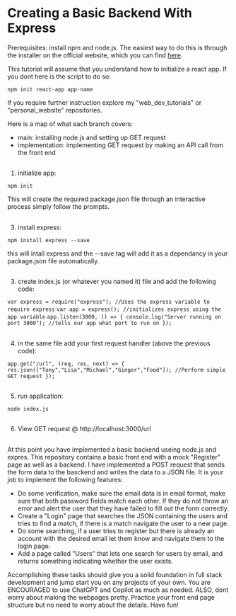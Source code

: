 # Creating a Basic Backend With Express

Prerequisites:
install npm and node.js. The easiest way to do this is through the installer on the official website, which you can find [here](https://nodejs.org/en/download). 


This tutorial will assume that you understand how to initialize a react app. If you dont here is the script to do so:

`npm init react-app app-name`

If you require further instruction explore my "web_dev_tutorials" or "personal_website" repositories.

Here is a map of what each branch covers:
* main: installing node.js and setting up GET request
* implementation: implementing GET request by making an API call from the front end
##
1) initialize app:
   
 `npm init`
 
 This will create the required package.json file through an interactive process simply follow the prompts. 
##
3) install express:

 `npm install express --save`

 this will intall express and the --save tag will add it as a dependancy in your package.json file automatically. 
##
3) create index.js (or whatever you named it) file and add the following code: 

 `var express = require("express"); //Uses the express variable to require express`
 `var app = express(); //initializes express using the app variable`
 `app.listen(3000, () => {
  console.log("Server running on port 3000"); //tells our app what port to run on
 });`
 ##
4) in the same file add your first request handler (above the previous code): 

 `app.get("/url", (req, res, next) => {
  res.json(["Tony","Lisa","Michael","Ginger","Food"]); //Perform simple GET request
 });`
##
5) run application:

 `node index.js`
##
6) View GET request @ http://localhost:3000/url
##
At this point you have implemented a basic backend useing node.js and expres. This repository contains a basic front end with a mock "Register" page as well as a backend. I have implemented a POST request that
sends the form data to the basckend and writes the data to a JSON file. It is your job to implement the following features:

* Do some verification, make sure the email data is in email format, make sure that both password fields match each other. If they do not throw an error and alert the user that they have failed to fill out the form correctly.
* Create a "Login" page that searches the JSON containing the users and tries to find a match, if there is a match navigate the user to a new page.
* Do some searching, if a user tries to register but there is already an account with the desired email let them know and navigate them to the login page.
* Add a page called "Users" that lets one search for users by email, and returns something indicating whether the user exists.

Accomplishing these tasks should give you a solid foundation in full stack development and jump start you on any projects of your own. You are ENCOURAGED to use ChatGPT and Copilot as much as needed. ALSO, dont worry about making the webpages pretty. Practice your front end page structure but no need to worry about the details. Have fun!
